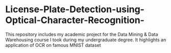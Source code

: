 # License-Plate-Detection-using-Optical-Character-Recognition-
This repository includes my academic project for the Data Mining &amp; Data Warehousing course I took during my undergraduate degree. It highlights an application of OCR on famous MNIST dataset
